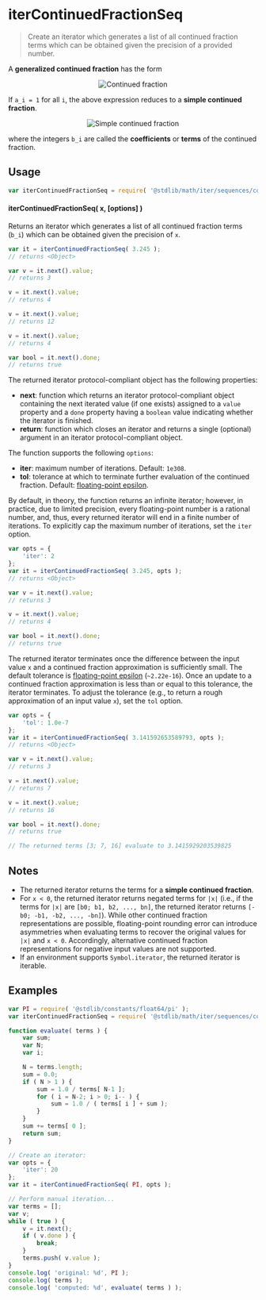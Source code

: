 <!--

@license Apache-2.0

Copyright (c) 2022 The Stdlib Authors.

Licensed under the Apache License, Version 2.0 (the "License");
you may not use this file except in compliance with the License.
You may obtain a copy of the License at

   http://www.apache.org/licenses/LICENSE-2.0

Unless required by applicable law or agreed to in writing, software
distributed under the License is distributed on an "AS IS" BASIS,
WITHOUT WARRANTIES OR CONDITIONS OF ANY KIND, either express or implied.
See the License for the specific language governing permissions and
limitations under the License.

-->

# iterContinuedFractionSeq

> Create an iterator which generates a list of all continued fraction terms which can be obtained given the precision of a provided number.

<!-- Section to include introductory text. Make sure to keep an empty line after the intro `section` element and another before the `/section` close. -->

<section class="intro">

A **generalized continued fraction** has the form

<!-- <equation class="equation" label="eq:continued_fraction" align="center" raw="x = b_0 + \frac{a_1}{b_1+\frac{a_2}{b_2+\frac{a_3}{b_3+\frac{a_4}{b_4+\ldots}}}}" alt="Continued fraction"> -->

<div class="equation" align="center" data-raw-text="x = b_0 + \frac{a_1}{b_1+\frac{a_2}{b_2+\frac{a_3}{b_3+\frac{a_4}{b_4+\ldots}}}}" data-equation="eq:continued_fraction">
    <img src="https://cdn.jsdelivr.net/gh/stdlib-js/stdlib@b05b08e74e5706e091431f99b26166caea11fed9/lib/node_modules/@stdlib/math/iter/sequences/continued-fraction/docs/img/equation_continued_fraction.svg" alt="Continued fraction">
    <br>
</div>

<!-- </equation> -->

If `a_i = 1` for all `i`, the above expression reduces to a **simple continued fraction**.

<!-- <equation class="equation" label="eq:simple_continued_fraction" align="center" raw="x = b_0 + \frac{1}{b_1+\frac{1}{b_2+\frac{1}{b_3+\frac{1}{b_4+\ldots}}}}" alt="Simple continued fraction"> -->

<div class="equation" align="center" data-raw-text="x = b_0 + \frac{1}{b_1+\frac{1}{b_2+\frac{1}{b_3+\frac{1}{b_4+\ldots}}}}" data-equation="eq:simple_continued_fraction">
    <img src="https://cdn.jsdelivr.net/gh/stdlib-js/stdlib@b05b08e74e5706e091431f99b26166caea11fed9/lib/node_modules/@stdlib/math/iter/sequences/continued-fraction/docs/img/equation_simple_continued_fraction.svg" alt="Simple continued fraction">
    <br>
</div>

<!-- </equation> -->

where the integers `b_i` are called the **coefficients** or **terms** of the continued fraction.

</section>

<!-- /.intro -->

<!-- Package usage documentation. -->

<section class="usage">

## Usage

```javascript
var iterContinuedFractionSeq = require( '@stdlib/math/iter/sequences/continued-fraction' );
```

#### iterContinuedFractionSeq( x, \[options] )

Returns an iterator which generates a list of all continued fraction terms (`b_i`) which can be obtained given the precision of `x`.

```javascript
var it = iterContinuedFractionSeq( 3.245 );
// returns <Object>

var v = it.next().value;
// returns 3

v = it.next().value;
// returns 4

v = it.next().value;
// returns 12

v = it.next().value;
// returns 4

var bool = it.next().done;
// returns true
```

The returned iterator protocol-compliant object has the following properties:

-   **next**: function which returns an iterator protocol-compliant object containing the next iterated value (if one exists) assigned to a `value` property and a `done` property having a `boolean` value indicating whether the iterator is finished.
-   **return**: function which closes an iterator and returns a single (optional) argument in an iterator protocol-compliant object.

The function supports the following `options`:

-   **iter**: maximum number of iterations. Default: `1e308`.
-   **tol**: tolerance at which to terminate further evaluation of the continued fraction. Default: [floating-point epsilon][@stdlib/constants/float64/eps].

By default, in theory, the function returns an infinite iterator; however, in practice, due to limited precision, every floating-point number is a rational number, and, thus, every returned iterator will end in a finite number of iterations. To explicitly cap the maximum number of iterations, set the `iter` option.

```javascript
var opts = {
    'iter': 2
};
var it = iterContinuedFractionSeq( 3.245, opts );
// returns <Object>

var v = it.next().value;
// returns 3

v = it.next().value;
// returns 4

var bool = it.next().done;
// returns true
```

The returned iterator terminates once the difference between the input value `x` and a continued fraction approximation is sufficiently small. The default tolerance is [floating-point epsilon][@stdlib/constants/float64/eps] (`~2.22e-16`). Once an update to a continued fraction approximation is less than or equal to this tolerance, the iterator terminates. To adjust the tolerance (e.g., to return a rough approximation of an input value `x`), set the `tol` option.

```javascript
var opts = {
    'tol': 1.0e-7
};
var it = iterContinuedFractionSeq( 3.141592653589793, opts );
// returns <Object>

var v = it.next().value;
// returns 3

v = it.next().value;
// returns 7

v = it.next().value;
// returns 16

var bool = it.next().done;
// returns true

// The returned terms [3; 7, 16] evaluate to 3.1415929203539825
```

</section>

<!-- /.usage -->

<!-- Package usage notes. Make sure to keep an empty line after the `section` element and another before the `/section` close. -->

<section class="notes">

## Notes

-   The returned iterator returns the terms for a **simple continued fraction**.
-   For `x < 0`, the returned iterator returns negated terms for `|x|` (i.e., if the terms for `|x|` are `[b0; b1, b2, ..., bn]`, the returned iterator returns `[-b0; -b1, -b2, ..., -bn]`). While other continued fraction representations are possible, floating-point rounding error can introduce asymmetries when evaluating terms to recover the original values for `|x|` and `x < 0`. Accordingly, alternative continued fraction representations for negative input values are not supported.
-   If an environment supports `Symbol.iterator`, the returned iterator is iterable.

</section>

<!-- /.notes -->

<!-- Package usage examples. -->

<section class="examples">

## Examples

<!-- eslint no-undef: "error" -->

```javascript
var PI = require( '@stdlib/constants/float64/pi' );
var iterContinuedFractionSeq = require( '@stdlib/math/iter/sequences/continued-fraction' );

function evaluate( terms ) {
    var sum;
    var N;
    var i;

    N = terms.length;
    sum = 0.0;
    if ( N > 1 ) {
        sum = 1.0 / terms[ N-1 ];
        for ( i = N-2; i > 0; i-- ) {
            sum = 1.0 / ( terms[ i ] + sum );
        }
    }
    sum += terms[ 0 ];
    return sum;
}

// Create an iterator:
var opts = {
    'iter': 20
};
var it = iterContinuedFractionSeq( PI, opts );

// Perform manual iteration...
var terms = [];
var v;
while ( true ) {
    v = it.next();
    if ( v.done ) {
        break;
    }
    terms.push( v.value );
}
console.log( 'original: %d', PI );
console.log( terms );
console.log( 'computed: %d', evaluate( terms ) );
```

</section>

<!-- /.examples -->

<!-- Section to include cited references. If references are included, add a horizontal rule *before* the section. Make sure to keep an empty line after the `section` element and another before the `/section` close. -->

<section class="references">

</section>

<!-- /.references -->

<!-- Section for related `stdlib` packages. Do not manually edit this section, as it is automatically populated. -->

<section class="related">

</section>

<!-- /.related -->

<!-- Section for all links. Make sure to keep an empty line after the `section` element and another before the `/section` close. -->

<section class="links">

[@stdlib/constants/float64/eps]: https://github.com/stdlib-js/stdlib/tree/develop/lib/node_modules/%40stdlib/constants/float64/eps

</section>

<!-- /.links -->
